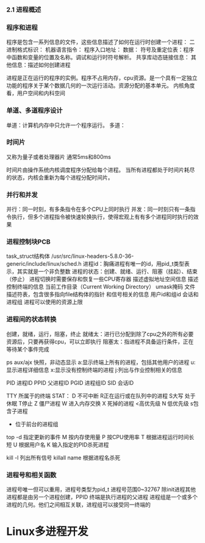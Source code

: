 
### 2.1 进程概述

### 程序和进程
程序是包含一系列信息的文件，这些信息描述了如何在运行时创建一个进程：
二进制格式标识：
机器语言指令：
程序入口地址：
数据：
符号及重定位表：程序中函数和变量的位置及名称。调试和运行时符号解析。
共享库动态链接信息：
其他信息：描述如何创建进程

进程是正在运行的程序的实例。程序不占用内存，cpu资源。是一个具有一定独立功能的程序关于某个数据几何的一次运行活动。资源分配的基本单元。
内核角度看，用户空间和内科空间

### 单道、多道程序设计
单道：计算机内存中只允许一个程序运行。
多道：


### 时间片
又称为量子或者处理器片
通常5ms和800ms

时间片由操作系统内核调度程序分配给每个进程。
当所有进程都处于时间片耗尽的状态，内核会重新为每个进程分配时间片。

### 并行和并发

并行：同一时刻，有多条指令在多个CPU上同时执行
并发：同一时刻只有一条指令执行，但多个进程指令被快速轮换执行，使得宏观上有有多个进程同时执行的效果

### 进程控制块PCB

task_struct结构体
/usr/src/linux-headers-5.8.0-36-generic/include/linux/sched.h 
进程id：胸痛进程有唯一的id，用pid_t类型表示，其实就是一个非负整数
进程的状态：创建、就绪、运行、阻塞（挂起）、结束（停止）
进程切换时需要保存和恢复一些CPU寄存器
描述虚拟地址空间信息
描述控制终端的信息
当前工作目录（Current Working Directory）
umask掩码
文件描述符表，包含很多指向file结构体的指针
和信号相关的信息
用户id和组id
会话和进程组
进程可以使用的资源上限

### 进程间的状态转换

创建，就绪，运行，阻塞，终止
就绪太：进行已分配到除了cpu之外的所有必要资源后，只要再获得cpu，可以立即执行
阻塞太：指进程不具备运行条件，正在等待某个事件完成

ps aux/ajx 快照，非动态显示
a:显示终端上所有的进程，包括其他用户的进程
u:显示进程详细信息
x:显示没有控制终端的进程
j:列出与作业控制相关的信息

PID 进程ID
PPID 父进程ID
PGID 进程组ID
SID 会话ID

TTY 所属于的终端
STAT：
D 不可中断 R正在运行或在队列中的进程
S大写 处于休眠 T停止
Z 僵尸进程 W 进入内存交换
X 死掉的进程    <高优先级
N 低优先级 s包含子进程
+ 位于前台的进程组

top
-d 指定更新的事件
M 按内存使用量
P 按CPU使用率
T 根据进程运行时间长短
U 根据用户名
K 输入指定的PID杀死进程

kill -l 列出所有信号
killall name 根据进程名杀死

### 进程号和相关函数
进程号唯一但可以重用，进程号类型为pid_t 进程号范围0~32767
除init进程其他进程都是由另一个进程创建，PPID
终端是执行进程的父进程
进程组是一个或多个进程的几何。他们之间相互关联，进程组可以接受同一终端的
















# Linux多进程开发